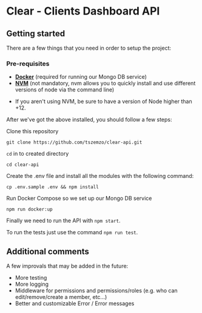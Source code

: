 # Clear - Clients Dashboard API

## Getting started

There are a few things that you need in order to setup the project:

### Pre-requisites

- **[Docker](https://www.docker.com/)** (required for running our Mongo DB service)
- **[NVM](https://github.com/nvm-sh/nvm)** (not mandatory, nvm allows you to quickly install and use different versions of node via the command line)

* If you aren't using NVM, be sure to have a version of Node higher than +12.

After we've got the above installed, you should follow a few steps:

Clone this repository 

```
git clone https://github.com/tszemzo/clear-api.git
```

`cd` in to created directory

```
cd clear-api
```

Create the .env file and install all the modules with the following command:
```
cp .env.sample .env && npm install
```

Run Docker Compose so we set up our Mongo DB service
```
npm run docker:up
```

Finally we need to run the API with `npm start`.

To run the tests just use the command `npm run test`.

## Additional comments

A few improvals that may be added in the future:
- More testing
- More logging
- Middleware for permissions and permissions/roles (e.g. who can edit/remove/create a member, etc...)
- Better and customizable Error / Error messages
